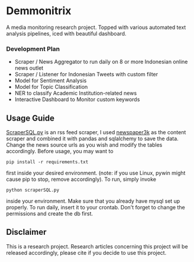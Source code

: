 # Demmonitrix
A media monitoring research project. Topped with various automated text analysis pipelines, iced with beautiful dashboard. 

### Development Plan
- Scraper / News Aggregator to run daily on 8 or more Indonesian online news outlet
- Scraper / Listener for Indonesian Tweets with custom filter
- Model for Sentiment Analysis
- Model for Topic Classification
- NER to classify Academic Institution-related news
- Interactive Dashboard to Monitor custom keywords


## Usage Guide
[ScraperSQL.py](https://github.com/ruzcmc/medmon/blob/main/scraperSQL.py) is an rss feed scraper, I used [newspaper3k]() as the content scraper and combined it with pandas and sqlalchemy to save the data. Change the news source urls as you wish and modify the tables accordingly.
Before usage, you may want to 
```
pip install -r requirements.txt
```
first inside your desired environment. (note: if you use Linux, pywin might cause pip to stop, remove accordingly).
To run, simply invoke
```
python scraperSQL.py
```
inside your environment. Make sure that you already have mysql set up properly.
To run daily, insert it to your crontab. Don't forget to change the permissions and create the db first.

## Disclaimer
This is a research project. Research articles concerning this project will be released accordingly, please cite if you decide to use this project.
